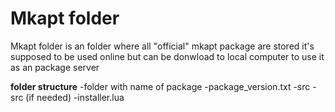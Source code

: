 Mkapt folder
==
Mkapt folder is an folder where all "official" mkapt package are stored it's supposed to be used online but can be donwload to local computer to use it as an package server

**folder structure**
-folder with name of package
 -package_version.txt
 -src
  -src (if needed)
 -installer.lua